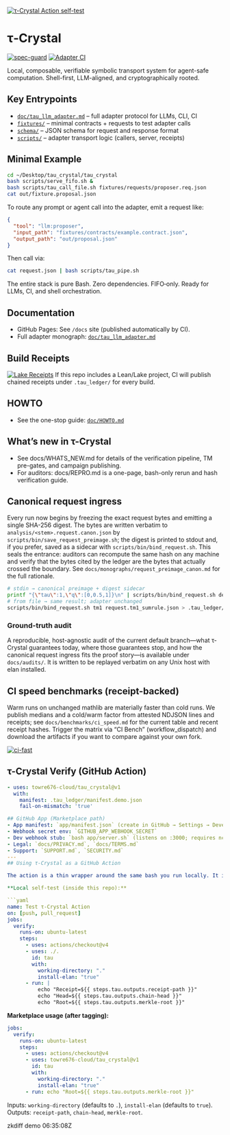 [![τ-Crystal Action self-test](https://github.com/towre676-cloud/tau_crystal/actions/workflows/test_tau_action.yml/badge.svg)](https://github.com/towre676-cloud/tau_crystal/actions/workflows/test_tau_action.yml)

# τ‑Crystal

[![spec-guard](https://github.com/towre676-cloud/tau_crystal/actions/workflows/spec_guard.yml/badge.svg?branch=main)](https://github.com/towre676-cloud/tau_crystal/actions/workflows/spec_guard.yml)
[![Adapter CI](https://github.com/towre676-cloud/tau_crystal/actions/workflows/adapter-ci.yml/badge.svg)](https://github.com/towre676-cloud/tau_crystal/actions/workflows/adapter-ci.yml)

Local, composable, verifiable symbolic transport system for agent-safe computation. Shell-first, LLM-aligned, and cryptographically rooted.

## Key Entrypoints
- [`doc/tau_llm_adapter.md`](doc/tau_llm_adapter.md) – full adapter protocol for LLMs, CLI, CI
- [`fixtures/`](fixtures/) – minimal contracts + requests to test adapter calls
- [`schema/`](schema/) – JSON schema for request and response format
- [`scripts/`](scripts/) – adapter transport logic (callers, server, receipts)

## Minimal Example
```bash
cd ~/Desktop/tau_crystal/tau_crystal
bash scripts/serve_fifo.sh &
bash scripts/tau_call_file.sh fixtures/requests/proposer.req.json
cat out/fixture.proposal.json
```

To route any prompt or agent call into the adapter, emit a request like:
```json
{
  "tool": "llm:proposer",
  "input_path": "fixtures/contracts/example.contract.json",
  "output_path": "out/proposal.json"
}
```

Then call via:
```bash
cat request.json | bash scripts/tau_pipe.sh
```

The entire stack is pure Bash. Zero dependencies. FIFO‑only. Ready for LLMs, CI, and shell orchestration.

## Documentation
- GitHub Pages: See `/docs` site (published automatically by CI).
- Full adapter monograph: [`doc/tau_llm_adapter.md`](doc/tau_llm_adapter.md)

## Build Receipts
[![Lake Receipts](https://github.com/towre676-cloud/tau_crystal/actions/workflows/lake-receipts.yml/badge.svg)](https://github.com/towre676-cloud/tau_crystal/actions/workflows/lake-receipts.yml)
If this repo includes a Lean/Lake project, CI will publish chained receipts under `.tau_ledger/` for every build.

## HOWTO
- See the one-stop guide: [`doc/HOWTO.md`](doc/HOWTO.md)

## What’s new in τ-Crystal
- See docs/WHATS_NEW.md for details of the verification pipeline, TM pre-gates, and campaign publishing.
- For auditors: docs/REPRO.md is a one-page, bash-only rerun and hash verification guide.

## Canonical request ingress

Every run now begins by freezing the exact request bytes and emitting a single SHA-256 digest. The bytes are written verbatim to `analysis/<stem>.request.canon.json` by `scripts/bin/save_request_preimage.sh`; the digest is printed to stdout and, if you prefer, saved as a sidecar with `scripts/bin/bind_request.sh`. This seals the entrance: auditors can recompute the same hash on any machine and verify that the bytes cited by the ledger are the bytes that actually crossed the boundary. See `docs/monographs/request_preimage_canon.md` for the full rationale.

```bash
# stdin → canonical preimage + digest sidecar
printf "{\"tau\":1,\"q\":[0,0.5,1]}\n" | scripts/bin/bind_request.sh demo - > .tau_ledger/demo.sha256
# from file → same result; adapter unchanged
scripts/bin/bind_request.sh tm1 request.tm1_sumrule.json > .tau_ledger/tm1.sha256
```

### Ground-truth audit
A reproducible, host-agnostic audit of the current default branch—what τ-Crystal guarantees today, where those guarantees stop, and how the canonical request ingress fits the proof story—is available under `docs/audits/`. It is written to be replayed verbatim on any Unix host with elan installed.

## CI speed benchmarks (receipt-backed)
Warm runs on unchanged mathlib are materially faster than cold runs. We publish medians and a cold/warm factor from attested NDJSON lines and receipts; see `docs/benchmarks/ci_speed.md` for the current table and recent receipt hashes. Trigger the matrix via “CI Bench” (workflow_dispatch) and download the artifacts if you want to compare against your own fork.

[![ci-fast](https://github.com/towre676-cloud/tau_crystal/actions/workflows/ci_fast.yml/badge.svg)](https://github.com/towre676-cloud/tau_crystal/actions/workflows/ci_fast.yml)

## τ-Crystal Verify (GitHub Action)
```yaml
- uses: towre676-cloud/tau_crystal@v1
  with:
    manifest: .tau_ledger/manifest.demo.json
    fail-on-mismatch: 'true'

## GitHub App (Marketplace path)
- App manifest: `app/manifest.json` (create in GitHub → Settings → Developer settings → GitHub Apps → New App → "From manifest")
- Webhook secret env: `GITHUB_APP_WEBHOOK_SECRET`
- Dev webhook stub: `bash app/server.sh` (listens on :3000; requires nc/openssl)
- Legal: `docs/PRIVACY.md`, `docs/TERMS.md`
- Support: `SUPPORT.md`, `SECURITY.md`
---
## Using τ-Crystal as a GitHub Action

The action is a thin wrapper around the same bash you run locally. It installs elan on demand, runs the receipt guard, and exposes three outputs for downstream jobs: the latest receipt path, the CHAIN head, and the manifest Merkle root.

**Local self-test (inside this repo):**

```yaml
name: Test τ-Crystal Action
on: [push, pull_request]
jobs:
  verify:
    runs-on: ubuntu-latest
    steps:
      - uses: actions/checkout@v4
      - uses: ./. 
        id: tau
        with:
          working-directory: "."
          install-elan: "true"
      - run: |
          echo "Receipt=${{ steps.tau.outputs.receipt-path }}"
          echo "Head=${{ steps.tau.outputs.chain-head }}"
          echo "Root=${{ steps.tau.outputs.merkle-root }}"
```

**Marketplace usage (after tagging):**

```yaml
jobs:
  verify:
    runs-on: ubuntu-latest
    steps:
      - uses: actions/checkout@v4
      - uses: towre676-cloud/tau_crystal@v1
        id: tau
        with:
          working-directory: "."
          install-elan: "true"
      - run: echo "Root=${{ steps.tau.outputs.merkle-root }}"
```

Inputs: `working-directory` (defaults to `.`), `install-elan` (defaults to `true`). Outputs: `receipt-path`, `chain-head`, `merkle-root`.

zkdiff demo 06:35:08Z
